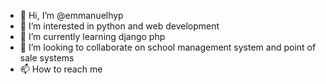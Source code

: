 - 👋 Hi, I’m @emmanuelhyp
- 👀 I’m interested in python and web development
- 🌱 I’m currently learning django php
- 💞️ I’m looking to collaborate on school management system and point of sale systems
- 📫 How to reach me 

<!---
emmanuelhyp/emmanuelhyp is a ✨ special ✨ repository because its `README.md` (this file) appears on your GitHub profile.
You can click the Preview link to take a look at your changes.
--->
